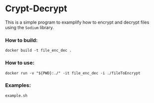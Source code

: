 # Crypt-Decrypt

This is a simple program to examplify how to encrypt and decrypt files using the `Sodium` library.

### How to build:
```
docker build -t file_enc_dec .
```

### How to use:
```
docker run -v "${PWD}:./" -it file_enc_dec -i ./fileToEncrypt
```

### Examples:
```
example.sh
```

